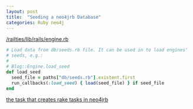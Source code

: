 ```yaml
---
layout: post
title:  "Seeding a neo4jrb Database"
categories: Ruby neo4j
---
```

[/railties/lib/rails/engine.rb](https://github.com/rails/rails/blob/9bb2512485d968a0d682e302b9c0831c43174a8f/railties/lib/rails/engine.rb#L564)
```ruby
# Load data from db/seeds.rb file. It can be used in to load engines'
# seeds, e.g.:
#
# Blog::Engine.load_seed
def load_seed
  seed_file = paths["db/seeds.rb"].existent.first
  run_callbacks(:load_seed) { load(seed_file) } if seed_file
end
```


[the task that creates rake tasks in neo4jrb](https://github.com/neo4jrb/activegraph/blob/master/lib/active_graph/tasks/migration.rake)
